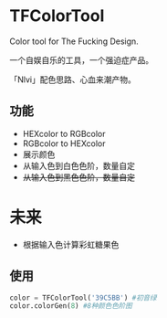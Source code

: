 # TFColorTool
Color tool for The Fucking Design.

一个自娱自乐的工具，一个强迫症产品。

「Nlvi」配色思路、心血来潮产物。

## 功能

- HEXcolor to RGBcolor
- RGBcolor to HEXcolor
- 展示颜色
- 从输入色到白色色阶，数量自定
- ~~从输入色到黑色色阶，数量自定~~

# 未来

- 根据输入色计算彩虹糖果色

## 使用
```python
color = TFColorTool('39C5BB') #初音绿
color.colorGen(8) #8种颜色色阶图
```
